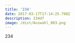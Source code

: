 ```yaml
---
title: '234'
date: 2017-03-17T17:14:25.798Z
description: 234df
image: /dist/Auswahl_003.png
---
```


234
